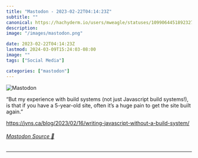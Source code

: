 ```yaml
---
title: "Mastodon - 2023-02-22T04:14:23Z"
subtitle: ""
canonical: https://hachyderm.io/users/mweagle/statuses/109906445189232734
description:
image: "/images/mastodon.png"

date: 2023-02-22T04:14:23Z
lastmod: 2024-03-09T15:24:03-08:00
image: ""
tags: ["Social Media"]

categories: ["mastodon"]
---
```

![Mastodon](/images/mastodon.png)

<p>“But my experience with build systems (not just Javascript build systems!), is that if you have a 5-year-old site, often it’s a huge pain to get the site built again.”</p><p><a href="https://jvns.ca/blog/2023/02/16/writing-javascript-without-a-build-system/" target="_blank" rel="nofollow noopener noreferrer" translate="no"><span class="invisible">https://</span><span class="ellipsis">jvns.ca/blog/2023/02/16/writin</span><span class="invisible">g-javascript-without-a-build-system/</span></a></p>


###### [Mastodon Source 🐘](https://hachyderm.io/@mweagle/109906445189232734)

___
